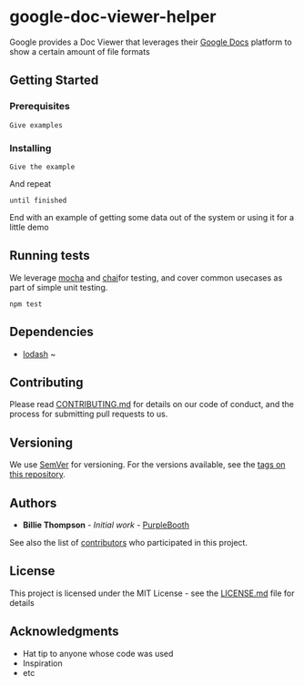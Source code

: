 # google-doc-viewer-helper

Google provides a Doc Viewer that leverages their [Google Docs](https://www.google.com/docs/about/) platform
to show a certain amount of file formats

## Getting Started


### Prerequisites


```
Give examples
```

### Installing



```
Give the example
```

And repeat

```
until finished
```

End with an example of getting some data out of the system or using it for a little demo

## Running tests
We leverage [mocha](https://mochajs.org/) and [chai](http://www.chaijs.com/)for testing, and cover common usecases as 
part of simple unit testing.
```$xslt
npm test
```

## Dependencies
* [lodash](https://github.com/lodash/lodash) ~

## Contributing

Please read [CONTRIBUTING.md](https://gist.github.com/PurpleBooth/b24679402957c63ec426) for details on our code of conduct, and the process for submitting pull requests to us.

## Versioning

We use [SemVer](http://semver.org/) for versioning. For the versions available, see the [tags on this repository](https://github.com/your/project/tags). 

## Authors

* **Billie Thompson** - *Initial work* - [PurpleBooth](https://github.com/PurpleBooth)

See also the list of [contributors](https://github.com/your/project/contributors) who participated in this project.

## License

This project is licensed under the MIT License - see the [LICENSE.md](LICENSE.md) file for details

## Acknowledgments

* Hat tip to anyone whose code was used
* Inspiration
* etc
